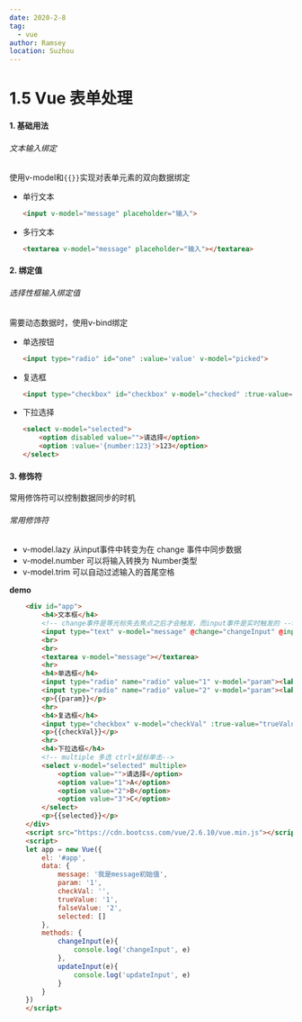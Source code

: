 ```yaml
---
date: 2020-2-8
tag: 
  - vue
author: Ramsey
location: Suzhou  
---
```

# 1.5 Vue 表单处理

#### 1. 基础用法
###### 文本输入绑定
使用v-model和`{{}}`实现对表单元素的双向数据绑定
* 单行文本
  ```html
  <input v-model="message" placeholder="输入">
  ```
* 多行文本
  ```html
  <textarea v-model="message" placeholder="输入"></textarea>
  ```
#### 2. 绑定值
###### 选择性框输入绑定值
需要动态数据时，使用v-bind绑定
* 单选按钮
  ```html
  <input type="radio" id="one" :value='value' v-model="picked">
  ```
* 复选框
  ```html
  <input type="checkbox" id="checkbox" v-model="checked" :true-value='value1' :false-value='value2'>
  ```
* 下拉选择
  ```html
  <select v-model="selected">
      <option disabled value="">请选择</option>
      <option :value='{number:123}'>123</option>
  </select>
  ```
#### 3. 修饰符
常用修饰符可以控制数据同步的时机
###### 常用修饰符
* v-model.lazy 从input事件中转变为在 change 事件中同步数据
* v-model.number 可以将输入转换为 Number类型
* v-model.trim 可以自动过滤输入的首尾空格

**demo**
```html
    <div id="app">
        <h4>文本框</h4>
        <!-- change事件是等光标失去焦点之后才会触发，而input事件是实时触发的 -->
        <input type="text" v-model="message" @change="changeInput" @input="updateInput">
        <br>
        <br>
        <textarea v-model="message"></textarea>
        <hr>
        <h4>单选框</h4>
        <input type="radio" name="radio" value="1" v-model="param"><label for="">苹果</label>
        <input type="radio" name="radio" value="2" v-model="param"><label for="">雪梨</label>
        <p>{{param}}</p>
        <hr>
        <h4>复选框</h4>
        <input type="checkbox" v-model="checkVal" :true-value="trueValue" :false-value="falseValue">
        <p>{{checkVal}}</p>
        <hr>
        <h4>下拉选框</h4>
        <!-- multiple 多选 ctrl+鼠标单击-->
        <select v-model="selected" multiple>
            <option value="">请选择</option>
            <option value="1">A</option>
            <option value="2">B</option>
            <option value="3">C</option>
        </select>
        <p>{{selected}}</p>
    </div>
    <script src="https://cdn.bootcss.com/vue/2.6.10/vue.min.js"></script>
    <script>
    let app = new Vue({
        el: '#app',
        data: {
            message: '我是message初始值',
            param: '1',
            checkVal: '',
            trueValue: '1',
            falseValue: '2',
            selected: []
        },
        methods: {
            changeInput(e){
                console.log('changeInput', e)
            },
            updateInput(e){
                console.log('updateInput', e)
            }
        }
    })
    </script>
```
